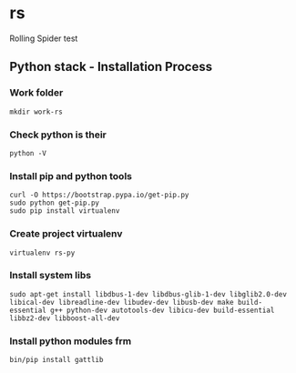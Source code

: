 # rs
Rolling Spider test

## Python stack - Installation Process

### Work folder

    mkdir work-rs

### Check python is their

    python -V

### Install pip and python tools

    curl -O https://bootstrap.pypa.io/get-pip.py
    sudo python get-pip.py
    sudo pip install virtualenv

### Create project virtualenv

    virtualenv rs-py

### Install system libs 

    sudo apt-get install libdbus-1-dev libdbus-glib-1-dev libglib2.0-dev libical-dev libreadline-dev libudev-dev libusb-dev make build-essential g++ python-dev autotools-dev libicu-dev build-essential libbz2-dev libboost-all-dev

### Install python modules frm 

    bin/pip install gattlib

